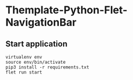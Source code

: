 # Themplate-Python-Flet-NavigationBar

## Start application

```
virtualenv env
source env/bin/activate
pip3 install -r requirements.txt
flet run start

```
